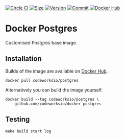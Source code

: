 [![Circle CI](https://circleci.com/gh/codeworksio/docker-postgres.svg?style=shield "CircleCI")](https://circleci.com/gh/codeworksio/docker-postgres)&nbsp;[![Size](https://images.microbadger.com/badges/image/codeworksio/postgres.svg)](http://microbadger.com/images/codeworksio/postgres)&nbsp;[![Version](https://images.microbadger.com/badges/version/codeworksio/postgres.svg)](http://microbadger.com/images/codeworksio/postgres)&nbsp;[![Commit](https://images.microbadger.com/badges/commit/codeworksio/postgres.svg)](http://microbadger.com/images/codeworksio/postgres)&nbsp;[![Docker Hub](https://img.shields.io/docker/pulls/codeworksio/postgres.svg)](https://hub.docker.com/r/codeworksio/postgres/)

Docker Postgres
===============

Customised Postgres base image.

Installation
------------

Builds of the image are available on [Docker Hub](https://hub.docker.com/r/codeworksio/postgres/).

    docker pull codeworksio/postgres

Alternatively you can build the image yourself.

    docker build --tag codeworksio/postgres \
        github.com/codeworksio/docker-postgres

Testing
-------

    make build start log
